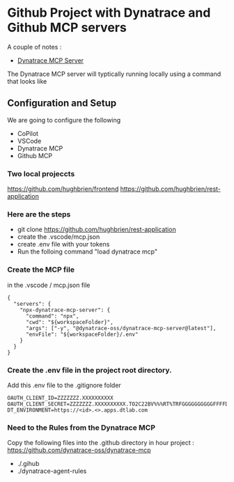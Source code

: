 # Github Project with Dynatrace and Github MCP servers  

A couple of notes : 

- [Dynatrace MCP Server ](https://github.com/dynatrace-oss/dynatrace-mcp)

The Dynatrace MCP server will typtically running locally using a command that looks like 




## Configuration and Setup 

We are going to configure the following 
- CoPilot 
- VSCode 
- Dynatrace MCP 
- Github MCP  

### Two local projeccts
https://github.com/hughbrien/frontend
https://github.com/hughbrien/rest-application

### Here are the steps 

- git clone https://github.com/hughbrien/rest-application
- create the .vscode/mcp.json
- create .env file with your tokens
- Run the folloing command "load dynatrace mcp"

### Create the MCP file 
in the .vscode / mcp.json file 
```
{
  "servers": {
    "npx-dynatrace-mcp-server": {
      "command": "npx",
      "cwd": "${workspaceFolder}",
      "args": ["-y", "@dynatrace-oss/dynatrace-mcp-server@latest"],
      "envFile": "${workspaceFolder}/.env"
    }
  }
}

```

### Create the .env file in the project root directory.  
Add this .env file to the .gitignore folder

```
OAUTH_CLIENT_ID=ZZZZZZZ.XXXXXXXXXX
OAUTH_CLIENT_SECRET=ZZZZZZZ.XXXXXXXXXX.TO2C22BV%%%RT%TRFGGGGGGGGGGFFFFDDDDFDDFFFFFFK
DT_ENVIRONMENT=https://<id>.<>.apps.dtlab.com
```

### Need to the Rules from the Dynatrace MCP 
Copy the following files into the .github directory  in hour project : 
https://github.com/dynatrace-oss/dynatrace-mcp

- ./.gihub 
- ./dynatrace-agent-rules

